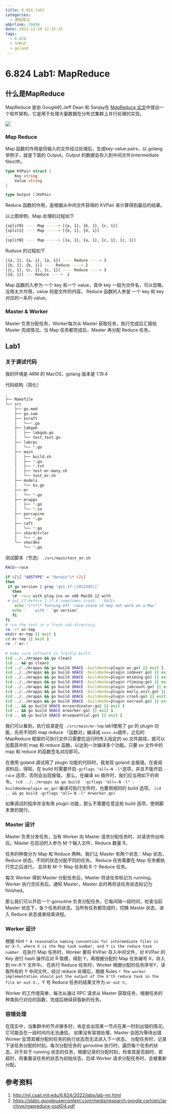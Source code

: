 ```yaml
---
title: 6.824_lab1
categories:
  - 课程笔记
abbrlink: 29456
date: 2022-12-18 12:25:25
tags:
  - 6.824
  - 分布式
  - goland
---
```

# 6.824 Lab1: MapReduce
## 什么是MapReduce
MapReduce 是由 Google的 Jeff Dean 和 Sanjay在 [MapReduce 论文](https://static.googleusercontent.com/media/research.google.com/en//archive/mapreduce-osdi04.pdf)中提出一个软件架构，它是用于处理大量数据在分布式集群上并行处理的实现。

![](../images/6.824_lab1/mapReduce.png)
### Map Reduce
Map 函数的作用是将输入的文件经过处理后，生成key-value pairs，以 golang 举例子，就是下面的 Output。Output 的数据会存入到中间文件(intermediate files)中。
```go
type KVPair struct {
    Key string
    Value string
}

type Output []KVPair
```
Reduce 函数的作用，是根据从中间文件获得的 KVPair 来计算得到最后的结果。

以上图举例，Map 处理的过程如下
```bash
{split0} ---- Map -----> [{a, 1}, {b, 1}, {c, 1}]
{split1} ---- Map -----> [{b, 1}, {d, 1}]
...
{splitN} ---- Map -----> [{a, 1}, {a, 1}, {c, 1}, {c, 1}]
```
 Ruduce 的过程如下
```bash
[{a, 1}, {a, 1}, {a, 1}] ---- Reduce ----> 3
[{b, 1}, {b, 1}] ---- Reduce ----> 2
[{c, 1}, {c, 1}, {c, 1}] ---- Reduce ----> 3
[{d, 1}] --- Reduce ---->  1
```

Map 函数的入参为 一个 key 和一个 value，其中 key 一般为文件名，可以忽略，没用太大作用，value 则是文件的内容。
Reduce 函数的入参是 一个 key 和 key对应的一系列 value。

### Master & Worker
Master 负责分配任务，Worker每次从 Master 获取任务，执行完成后汇报给 Master 完成情况。当 Map 任务都完成后，Master 再分配 Reduce 任务。

## Lab1
### 关于调试代码
我的环境是 ARM 的 MacOS，golang 版本是 1.19.4

代码结构（简化）
```bash
.
├── Makefile
└── src
    ├── go.mod
    ├── go.sum
    ├── kvraft
    │   └──*.go
    ├── labgob
    │   ├── labgob.go
    │   └── test_test.go
    ├── labrpc
    │   └── *.go
    ├── main
    │   ├── build.sh
    │   ├── *.go
    │   ├── *.txt
    │   ├── test-mr-many.sh
    │   └── test_mr.sh
    ├── models
    │   └── kv.go
    ├── mr
    │   └── *.go
    ├── mrapps
    │   ├── *.go
    │   └── *.so
    ├── porcupine
    │   └── *.go
    ├── raft
    │   └── *.go
    ├── shardctrler
    │   └── *.go
    └── shardkv
        └── *.go

```
测试脚本（节选） `./src/main/test_mr.sh`
```bash
RACE=-race  
  
if \[\[ "$OSTYPE" = "darwin"\* \]\]  
then  
 if go version | grep 'go1.17.\[012345\]'  
   then  
   \# -race with plug-ins on x86 MacOS 12 with  
 # go1.17 before 1.17.6 sometimes crash.   RACE=  
    echo '\*\*\* Turning off -race since it may not work on a Mac'  
   echo '    with ' `go version`  
   fi  
fi
# run the test in a fresh sub-directory.  
rm -rf mr-tmp  
mkdir mr-tmp || exit 1  
cd mr-tmp || exit 1  
rm -f mr-*  
  
# make sure software is freshly built.  
(cd ../../mrapps && go clean)  
(cd .. && go clean)  
(cd ../../mrapps && go build $RACE -buildmode=plugin wc.go) || exit 1  
(cd ../../mrapps && go build $RACE -buildmode=plugin indexer.go) || exit 1  
(cd ../../mrapps && go build $RACE -buildmode=plugin mtiming.go) || exit 1  
(cd ../../mrapps && go build $RACE -buildmode=plugin rtiming.go) || exit 1  
(cd ../../mrapps && go build $RACE -buildmode=plugin jobcount.go) || exit 1  
(cd ../../mrapps && go build $RACE -buildmode=plugin early_exit.go) || exit 1  
(cd ../../mrapps && go build $RACE -buildmode=plugin crash.go) || exit 1  
(cd ../../mrapps && go build $RACE -buildmode=plugin nocrash.go) || exit 1  
(cd .. && go build $RACE mrcoordinator.go) || exit 1  
(cd .. && go build $RACE mrworker.go) || exit 1  
(cd .. && go build $RACE mrsequential.go) || exit 1
```
我们可以看到，执行目录是在 `./src/main/mr-tmp`
lab1使用了 go 的 plugin 功能，先将不同的 map reduce 「函数对」编译成 `xxxx.so`插件，之后的MapReduce 框架的可执行文件只需要在运行时传入指定的 so 文件路径，就可以加载其中的 map 和 reduce 函数，以达到一次编译多个功能。只要 so 文件中的 map 和 reduce 的函数签名对应即可。

在使用 goland 调试用了 plugin 功能的代码时，我发现 goland 会报错。在查阅资料后，得知，在 build 时需要开启`-gcflags "all=-N -l"`选项，并且不能开启 `-race` 选项，否则会出现报错。
那么，在编译 so 插件时，我们应当用如下的命令。
`(cd ../../mrapps && go build  -gcflags "all=-N -l" -buildmode=plugin wc.go)`
编译可执行文件时，也要用相同的 build 选项。
`(cd .. && go build -gcflags "all=-N -l" mrworker.go)`

如果调试的程序并没有用 plugin 功能，那么不需要在意这些 build 选项，使用脚本里的就行。

### Master 设计
Master 负责分发任务，当有 Worker 向 Master 请求分配任务时，对请求作出响应。Master 在启动时入参为 M 个输入文件，Reduce 数量 R。

任务的种类分为 Map 和 Reduce 两种。我们让 Master 有两个状态：Map 状态，Reduce 状态。不同的状态分配不同的任务。
Reduce 任务需要在 Map 任务都执行完之后进行。
总共有 M 个 Map 任务和 R 个 Reduce 任务。

每次 Worker 得到 Master 分配任务后，Master 将该任务标记为 running。Worker 执行完任务后，通知 Master，Master 此时再将该任务状态标记为 finished。

那么我们可以开启一个 goroutine 负责分配任务，它每间隔一段时间，检查当前 Master 状态下，各个任务的状态。当所有任务都完成时，切换 Master 状态，进入 Reduce 状态或者结束进程。

### Worker 设计
根据 Hint `* A reasonable naming convention for intermediate files is mr-X-Y, where X is the Map task number, and Y is the reduce task number.`
在执行 Map 任务时，Worker 要将 KVPair 存入中间文件，对 KVPair 的 Key 进行 hash 操作后对 R 取模，得到 Y，再根据分配的 Map 任务编号 X，存入到 mr-X-Y 文件中。
在执行 Reduce 任务时，Worker 根据分配的任务序号Y，读取所有的 Y 中间文件，经过 reduce 处理后，根据 Rules `* The worker implementation should put the output of the X'th reduce task in the file mr-out-X.`，Y 号 Reduce 任务的结果文件为 `mr-out-Y`。

Worker 的工作很简单，每次从通过 RPC 请求从 Master 获取任务，根据任务的种类执行对应的函数，完成后继续获取新的任务。

### 容错处理
在现实中，当集群中的节点够多时，肯定会出现某一节点在某一时刻出错的情况，它可能会在一段时间内无法通信。
如果没有容错处理，Master 会因为等待出错 Worker 反馈其被分配的任务的执行状态而无法进入下一状态。
分配任务时，记录下该任务分配的时刻。每次分配任务的 goroutine 执行时，遍历每个任务的状态，对于处于 running 状态的任务，根据记录的分配时刻，检查其是否超时，若超时，将重置该任务的状态为初始状态，后续 Worker 请求分配任务时，会被重新分配。

## 参考资料
1. http://nil.csail.mit.edu/6.824/2022/labs/lab-mr.html
2. https://static.googleusercontent.com/media/research.google.com/en//archive/mapreduce-osdi04.pdf